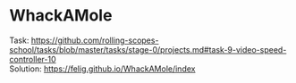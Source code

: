 # WhackAMole

Task: https://github.com/rolling-scopes-school/tasks/blob/master/tasks/stage-0/projects.md#task-9-video-speed-controller-10  
Solution: https://felig.github.io/WhackAMole/index
